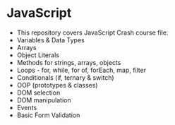 # JavaScript

- This repository covers JavaScript Crash course file.
- Variables & Data Types
- Arrays
- Object Literals
- Methods for strings, arrays, objects
- Loops - for, while, for of, forEach, map, filter
- Conditionals (if, ternary & switch)
- OOP (prototypes & classes)
- DOM selection 
- DOM manipulation
- Events
- Basic Form Validation
  
